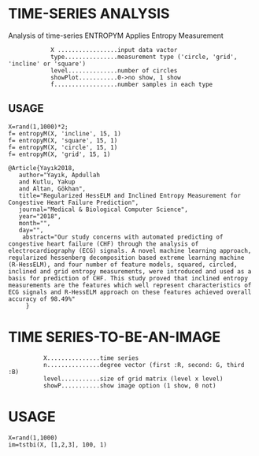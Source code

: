 # TIME-SERIES ANALYSIS
Analysis of time-series
ENTROPYM    Applies Entropy Measurement

                X .................input data vactor
                type...............measurement type ('circle, 'grid', 'incline' or 'square')
                level..............number of circles
                showPlot...........0->no show, 1 show
                f..................number samples in each type

## USAGE
    X=rand(1,1000)*2;
    f= entropyM(X, 'incline', 15, 1)
    f= entropyM(X, 'square', 15, 1)
    f= entropyM(X, 'circle', 15, 1)
    f= entropyM(X, 'grid', 15, 1)

    @Article{Yayık2018,
       author="Yayık, Apdullah
       and Kutlu, Yakup
       and Altan, Gökhan",
       title="Regularized HessELM and Inclined Entropy Measurement for Congestive Heart Failure Prediction",
       journal="Medical & Biological Computer Science",
       year="2018",
       month="",
       day="",
        abstract="Our study concerns with automated predicting of congestive heart failure (CHF) through the analysis of electrocardiography (ECG) signals. A novel machine learning approach, regularized hessenberg decomposition based extreme learning machine (R-HessELM), and four number of feature models, squared, circled, inclined and grid entropy measurements, were introduced and used as a basis for prediction of CHF. This study proved that inclined entropy measurements are the features which well represent characteristics of ECG signals and R-HessELM approach on these features achieved overall accuracy of 98.49%"
         }


# TIME SERIES-TO-BE-AN-IMAGE
              X...............time series
              n...............degree vector (first :R, second: G, third :B)
              level...........size of grid matrix (level x level)
              showP...........show image option (1 show, 0 not)
# USAGE
    X=rand(1,1000)
    im=tstbi(X, [1,2,3], 100, 1)
